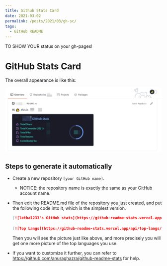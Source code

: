 ```yaml
---
title: Github Stats Card
date: 2021-03-02
permalink: /posts/2021/03/gh-sc/
tags:
  - GitHub README
---
```


TO SHOW YOUR status on your gh-pages!

# GitHub Stats Card

The overall appearance is like this:

<img src="/images/gh-sc.png" style="zoom:67%;" />

## Steps to generate it automatically

- Create a new repository `[your GitHub name]`.

  - NOTICE: the repository name is exactly the same as your GitHub account name.

- Then edit the README.md file of the repository you just created, and put the following code into it, which is the simplest version.

  ```markdown
  [![lethal233's GitHub stats](https://github-readme-stats.vercel.app/api?username=[your GitHub name]&theme=tokyonight&show_icons=true)](https://github.com/anuraghazra/github-readme-stats)

  [![Top Langs](https://github-readme-stats.vercel.app/api/top-langs/?username=[Your GitHub name])](https://github.com/anuraghazra/github-readme-stats)
  ```

  Then you will see the picture just like above, and more precisely you will get one more picture of the top languages you use.

- If you want to customize it further, you can refer to https://github.com/anuraghazra/github-readme-stats for help.
